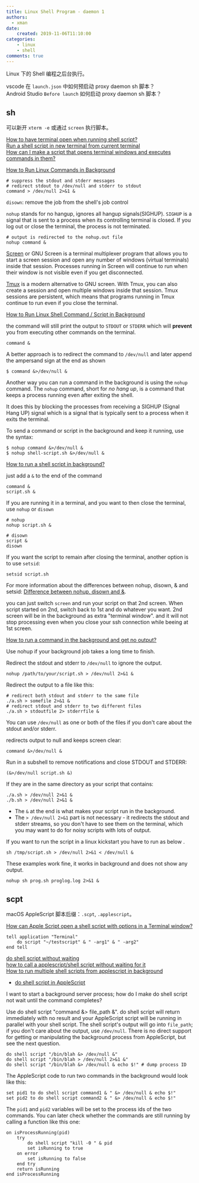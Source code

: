 ```yaml
---
title: Linux Shell Program - daemon 1
authors:
  - xman
date:
    created: 2019-11-06T11:10:00
categories:
    - linux
    - shell
comments: true
---
```


Linux 下的 Shell 编程之后台执行。

<!-- more -->

vscode 在 `launch.json` 中如何预启动 proxy daemon sh 脚本？  
Android Studio `Before launch` 如何启动 proxy daemon sh 脚本？  

## sh

可以新开 `xterm -e` 或通过 `screen` 执行脚本。

[How to have terminal open when running shell script?](https://unix.stackexchange.com/questions/460561/how-to-have-terminal-open-when-running-shell-script)  
[Run a shell script in new terminal from current terminal](https://stackoverflow.com/questions/13648780/run-a-shell-script-in-new-terminal-from-current-terminal)  
[How can I make a script that opens terminal windows and executes commands in them?](https://askubuntu.com/questions/46627/how-can-i-make-a-script-that-opens-terminal-windows-and-executes-commands-in-the)  

[How to Run Linux Commands in Background](https://linuxize.com/post/how-to-run-linux-commands-in-background/)  

```Shell
# suppress the stdout and stderr messages
# redirect stdout to /dev/null and stderr to stdout
command > /dev/null 2>&1 &
```

`disown`: remove the job from the shell's job control

`nohup` stands for no hangup, ignores all hangup signals(SIGHUP).
`SIGHUP` is a signal that is sent to a process when its controlling terminal is closed.
If you log out or close the terminal, the process is not terminated.

```Shell
# output is redirected to the nohup.out file
nohup command &
```

[Screen](https://linuxize.com/post/how-to-use-linux-screen/) or GNU Screen is a terminal multiplexer program that allows you to start a screen session and open any number of windows (virtual terminals) inside that session. Processes running in Screen will continue to run when their window is not visible even if you get disconnected.

[Tmux](https://linuxize.com/post/getting-started-with-tmux/) is a modern alternative to GNU screen. With Tmux, you can also create a session and open multiple windows inside that session. Tmux sessions are persistent, which means that programs running in Tmux continue to run even if you close the terminal.

[How to Run Linux Shell Command / Script in Background](https://www.linuxtechi.com/run-linux-shell-command-in-background/)  

the command will still print the output to `STDOUT` or `STDERR` which will **prevent** you from executing other commands on the terminal.

```Shell
command &
```

A better approach is to redirect the command to `/dev/null` and later append the ampersand sign at the end as shown

```Shell
$ command &>/dev/null &
```

Another way you can run a command in the background is using the `nohup` command.
The `nohup` command, short for *no hang up*, is a command that keeps a process running even after exiting the shell.

It does this by blocking the processes from receiving a SIGHUP (Signal Hang UP) signal which is a signal that is typically sent to a process when it exits the terminal.

To send a command or script in the background and keep it running, use the syntax:

```Shell
$ nohup command &>/dev/null &
$ nohup shell-script.sh &>/dev/null &
```

[How to run a shell script in background?](https://askubuntu.com/questions/88091/how-to-run-a-shell-script-in-background)  

just add a `&` to the end of the command

```
command &
script.sh &
```

If you are running it in a terminal, and you want to then close the terminal, use `nohup` or `disown`

```Shell
# nohup
nohup script.sh &

# disown
script &
disown
```

If you want the script to remain after closing the terminal, another option is to use `setsid`:

```
setsid script.sh
```

For more information about the differences between nohup, disown, & and setsid: [Difference between nohup, disown and &](https://unix.stackexchange.com/q/3886/207557).

you can just switch `screen` and run your script on that 2nd screen. When script started on 2nd, switch back to 1st and do whatever you want. 2nd screen will be in the background as extra "terminal window". and it will not stop processing even when you close your ssh connection while beeing at 1st screen.

[How to run a command in the background and get no output?](https://stackoverflow.com/questions/9190151/how-to-run-a-command-in-the-background-and-get-no-output)  

Use nohup if your background job takes a long time to finish.

Redirect the stdout and stderr to `/dev/null` to ignore the output.

```Shell
nohup /path/to/your/script.sh > /dev/null 2>&1 &
```

Redirect the output to a file like this:

```Shell
# redirect both stdout and stderr to the same file
./a.sh > somefile 2>&1 &
# redirect stdout and stderr to two different files
./a.sh > stdoutfile 2> stderrfile &
```

You can use `/dev/null` as one or both of the files if you don't care about the stdout and/or stderr.

redirects output to null and keeps screen clear:

```Shell
command &>/dev/null &
```

Run in a subshell to remove notifications and close STDOUT and STDERR:

```Shell
(&>/dev/null script.sh &)
```

If they are in the same directory as your script that contains:

```Shell
./a.sh > /dev/null 2>&1 &
./b.sh > /dev/null 2>&1 &
```

- The `&` at the end is what makes your script run in the background.
- The `> /dev/null 2>&1` part is not necessary - it redirects the stdout and stderr streams, so you don't have to see them on the terminal, which you may want to do for noisy scripts with lots of output.

If you want to run the script in a linux kickstart you have to run as below .

```Shell
sh /tmp/script.sh > /dev/null 2>&1 < /dev/null &
```

These examples work fine, it works in background and does not show any output.

```Shell
nohup sh prog.sh proglog.log 2>&1 &
```

## scpt

macOS AppleScript 脚本后缀：`.scpt`, `.applescript`。

[How can Apple Script open a shell script with options in a Terminal window?](https://apple.stackexchange.com/questions/156974/how-can-apple-script-open-a-shell-script-with-options-in-a-terminal-window)

```AppleScript
tell application "Terminal"
    do script "~/testscript" & " -arg1" & " -arg2"
end tell
```

[do shell script without waiting](https://discussions.apple.com/thread/323661)  
[how to call a applescript/shell script without waiting for it](https://macscripter.net/viewtopic.php?id=27421)  
[How to run multiple shell scripts from applescript in background](https://stackoverflow.com/questions/40925336/how-to-run-multiple-shell-scripts-from-applescript-in-background)  

- [do shell script in AppleScript](https://developer.apple.com/library/archive/technotes/tn2065/_index.html)

I want to start a background server process; how do I make do shell script not wait until the command completes?

Use do shell script "command &> file_path &". do shell script will return immediately with no result and your AppleScript script will be running in parallel with your shell script. The shell script's output will go into `file_path`; if you don't care about the output, use `/dev/null`. There is no direct support for getting or manipulating the background process from AppleScript, but see the next question.

```AppleScript
do shell script "/bin/blah &> /dev/null &"
do shell script "/bin/blah > /dev/null 2>&1 &"
do shell script "/bin/blah &> /dev/null & echo $!" # dump process ID
```

The AppleScript code to run two commands in the background would look like this:

```AppleScript
set pid1 to do shell script command1 & " &> /dev/null & echo $!"
set pid2 to do shell script command2 & " &> /dev/null & echo $!"
```

The `pid1` and `pid2` variables will be set to the process ids of the two commands. 
You can later check whether the commands are still running by calling a function like this one:

```AppleScript
on isProcessRunning(pid)
    try
        do shell script "kill -0 " & pid
        set isRunning to true
    on error
        set isRunning to false
    end try
    return isRunning
end isProcessRunning
```
